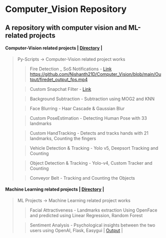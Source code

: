 # Computer_Vision Repository

## A repository with computer vision and ML-related projects

#### Computer-Vision related projects | [Directory](https://github.com/Nishanth21D/Computer_Vision/tree/main/Py-Scripts) |
> Py-Scripts -> Computer-Vision related project works
>> Fire Detection _ SoS Notifications - [Link](https://github.com/Nishanth21D/Computer_Vision/tree/main/Py-Scripts/Fire%20Detection)
https://github.com/Nishanth21D/Computer_Vision/blob/main/Output/firedet_output_fps.mp4
>  
>> Custom Snapchat Filter - [Link](https://github.com/Nishanth21D/Computer_Vision/tree/main/Py-Scripts/Custom%20Snapchat%20Filter)
> 
>> Background Subtraction - Subtraction using MOG2 and KNN
>
>> Face Blurring - Haar Cascade & Gaussian Blur
>
>> Custom PoseEstimation - Detecting Human Pose with 33 landmarks
>
>> Custom HandTracking - Detects and tracks hands with 21 landmarks, Counting the fingers
>
>> Vehicle Detection & Tracking - Yolo v5, Deepsort Tracking and Counting
>
>> Object Detection & Tracking - Yolo-v4, Custom Tracker and Counting
>
>> Conveyor Belt - Tracking and Counting the Objects

#### Machine Learning related projects | [Directory](https://github.com/Nishanth21D/Computer_Vision/tree/bf04f82ec0b4215819de583b4fac11f89ca468fc/ML%20Projects) |
> ML Projects -> Machine Learning related project works 
>> Facial Attractiveness - Landmarks extraction Using OpenFace and predicted using Linear Regression, Random Forest
>
>> Sentiment Analysis - Psychological insights between the two users using OpenAI, Flask, Easygui | [Output](https://github.com/Nishanth21D/Computer_Vision/blob/main/ML%20Projects/Sentiment%20Analysis%20_%20OpenAI%20GPT/Output.mp4) |
